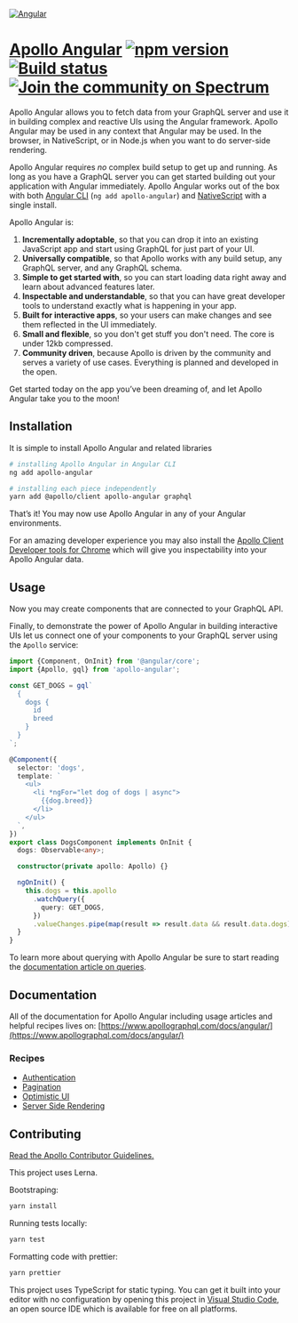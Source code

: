 [![Angular](https://user-images.githubusercontent.com/25294569/63955021-b99fca80-ca8c-11e9-9362-1ee8083edd2e.gif)](https://www.apollographql.com/docs/angular/)

# [Apollo Angular](https://www.apollographql.com/docs/angular/) [![npm version](https://badge.fury.io/js/apollo-angular.svg)](https://badge.fury.io/js/apollo-angular) [![Build status](https://travis-ci.org/kamilkisiela/apollo-angular.svg?branch=master)](https://travis-ci.org/kamilkisiela/apollo-angular) [![Join the community on Spectrum](https://withspectrum.github.io/badge/badge.svg)](https://spectrum.chat/apollo)

Apollo Angular allows you to fetch data from your GraphQL server and use it in building complex and reactive UIs using the Angular framework. Apollo Angular may be used in any context that Angular may be used. In the browser, in NativeScript, or in Node.js when you want to do server-side rendering.

Apollo Angular requires _no_ complex build setup to get up and running. As long as you have a GraphQL server you can get started building out your application with Angular immediately. Apollo Angular works out of the box with both [Angular CLI](https://cli.angular.io/) (`ng add apollo-angular`) and [NativeScript](https://www.nativescript.org/) with a single install.

Apollo Angular is:

1. **Incrementally adoptable**, so that you can drop it into an existing JavaScript app and start using GraphQL for just part of your UI.
1. **Universally compatible**, so that Apollo works with any build setup, any GraphQL server, and any GraphQL schema.
1. **Simple to get started with**, so you can start loading data right away and learn about advanced features later.
1. **Inspectable and understandable**, so that you can have great developer tools to understand exactly what is happening in your app.
1. **Built for interactive apps**, so your users can make changes and see them reflected in the UI immediately.
1. **Small and flexible**, so you don't get stuff you don't need. The core is under 12kb compressed.
1. **Community driven**, because Apollo is driven by the community and serves a variety of use cases. Everything is planned and developed in the open.

Get started today on the app you’ve been dreaming of, and let Apollo Angular take you to the moon!

## Installation

It is simple to install Apollo Angular and related libraries

```bash
# installing Apollo Angular in Angular CLI
ng add apollo-angular

# installing each piece independently
yarn add @apollo/client apollo-angular graphql
```

That’s it! You may now use Apollo Angular in any of your Angular environments.

For an amazing developer experience you may also install the [Apollo Client Developer tools for Chrome](https://chrome.google.com/webstore/detail/apollo-client-developer-t/jdkknkkbebbapilgoeccciglkfbmbnfm) which will give you inspectability into your Apollo Angular data.

## Usage

Now you may create components that are connected to your GraphQL API.

Finally, to demonstrate the power of Apollo Angular in building interactive UIs let us connect one of your components to your GraphQL server using the `Apollo` service:

```ts
import {Component, OnInit} from '@angular/core';
import {Apollo, gql} from 'apollo-angular';

const GET_DOGS = gql`
  {
    dogs {
      id
      breed
    }
  }
`;

@Component({
  selector: 'dogs',
  template: `
    <ul>
      <li *ngFor="let dog of dogs | async">
        {{dog.breed}}
      </li>
    </ul>
  `,
})
export class DogsComponent implements OnInit {
  dogs: Observable<any>;

  constructor(private apollo: Apollo) {}

  ngOnInit() {
    this.dogs = this.apollo
      .watchQuery({
        query: GET_DOGS,
      })
      .valueChanges.pipe(map(result => result.data && result.data.dogs));
  }
}
```

To learn more about querying with Apollo Angular be sure to start reading the [documentation article on queries](https://www.apollographql.com/docs/angular/basics/queries.html).

## Documentation

All of the documentation for Apollo Angular including usage articles and helpful recipes lives on: [https://www.apollographql.com/docs/angular/](https://www.apollographql.com/docs/angular/)

### Recipes

- [Authentication](https://www.apollographql.com/docs/angular/recipes/authentication.html)
- [Pagination](https://www.apollographql.com/docs/angular/recipes/pagination.html)
- [Optimistic UI](https://www.apollographql.com/docs/angular/features/optimistic-ui.html)
- [Server Side Rendering](https://www.apollographql.com/docs/angular/recipes/server-side-rendering.html)

## Contributing

[Read the Apollo Contributor Guidelines.](CONTRIBUTING.md)

This project uses Lerna.

Bootstraping:

```bash
yarn install
```

Running tests locally:

```bash
yarn test
```

Formatting code with prettier:

```bash
yarn prettier
```

This project uses TypeScript for static typing. You can get it built into your editor with no configuration by opening this project in [Visual Studio Code](https://code.visualstudio.com/), an open source IDE which is available for free on all platforms.
